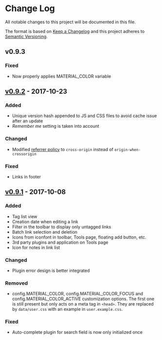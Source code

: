# Change Log
All notable changes to this project will be documented in this file.

The format is based on [Keep a Changelog](http://keepachangelog.com/)
and this project adheres to [Semantic Versioning](http://semver.org/).


## v0.9.3
### Fixed
- Now properly applies MATERIAL_COLOR variable


## [v0.9.2](https://github.com/kalvn/Shaarli-Material/releases/tag/v0.9.2) - 2017-10-23
### Added
- Unique version hash appended to JS and CSS files to avoid cache issue after an update
- *Remember me* setting is taken into account

### Changed
- Modified [referrer policy](https://developer.mozilla.org/en-US/docs/Web/HTTP/Headers/Referrer-Policy) to `cross-origin` instead of `origin-when-crossorigin`

### Fixed
- Links in footer


## [v0.9.1](https://github.com/kalvn/Shaarli-Material/releases/tag/v0.9.1) - 2017-10-08
### Added
- Tag list view
- Creation date when editing a link
- Filter in the toolbar to display only untagged links
- Batch link selection and deletion
- Icons from iconfont in toolbar, Tools page, floating add button, etc.
- 3rd party plugins and application on Tools page
- Icon for notes in link list

### Changed
- Plugin error design is better integrated

### Removed
- config.MATERIAL_COLOR, config.MATERIAL_COLOR_FOCUS and config.MATERIAL_COLOR_ACTIVE customization options. The first one is still present but only acts on a meta tag in `<head>`. They are replaced by `data/user.css` with an example in `user.example.css`.

### Fixed
- Auto-complete plugin for search field is now only initialized once
